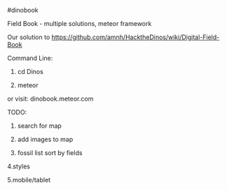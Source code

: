 #dinobook


Field Book - multiple solutions, meteor framework

Our solution to https://github.com/amnh/HacktheDinos/wiki/Digital-Field-Book 


Command Line:

1. cd Dinos

2. meteor

or visit: dinobook.meteor.com



TODO:

1. search for map

2. add images to map

3. fossil list sort by fields

4.styles

5.mobile/tablet